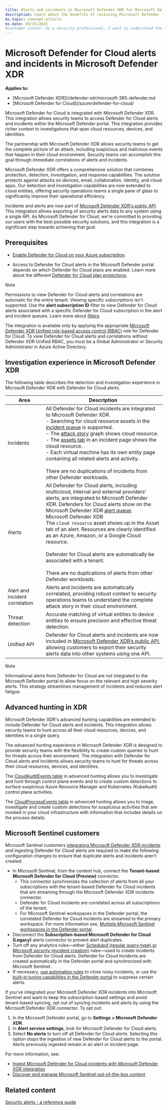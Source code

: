 ```yaml
---
title: Alerts and incidents in Microsoft Defender XDR for Microsoft Defender for Cloud
description: Learn about the benefits of receiving Microsoft Defender for Cloud's alerts in Microsoft Defender XDR 
ms.topic: concept-article
ms.date: 03/25/2025
#customer intent: As a security professional, I want to understand the benefits of integrating Microsoft Defender for Cloud alerts with Microsoft Defender XDR.
---
```


# Microsoft Defender for Cloud alerts and incidents in Microsoft Defender XDR

**Applies to:**

- [Microsoft Defender XDR](/defender-xdr/microsoft-365-defender.md
- [Microsoft Defender for Cloud](/azure/defender-for-cloud/
  
Microsoft Defender for Cloud is integrated with Microsoft Defender XDR. This integration allows security teams to access Defender for Cloud alerts and incidents within the Microsoft Defender portal. This integration provides richer context to investigations that span cloud resources, devices, and identities.

The partnership with Microsoft Defender XDR allows security teams to get the complete picture of an attack, including suspicious and malicious events that happen in their cloud environment. Security teams can accomplish this goal through immediate correlations of alerts and incidents.

Microsoft Defender XDR offers a comprehensive solution that combines protection, detection, investigation, and response capabilities. The solution protects against attacks on devices, email, collaboration, identity, and cloud apps. Our detection and investigation capabilities are now extended to cloud entities, offering security operations teams a single pane of glass to significantly improve their operational efficiency.

Incidents and alerts are now part of [Microsoft Defender XDR's public API](/microsoft-365/security/defender/api-overview). This integration allows exporting of security alerts data to any system using a single API. As Microsoft Defender for Cloud, we're committed to providing our users with the best possible security solutions, and this integration is a significant step towards achieving that goal.

## Prerequisites

-  [Enable Defender for Cloud on your Azure subscription](connect-azure-subscription.md).

- Access to Defender for Cloud alerts in the Microsoft Defender portal depends on which Defender for Cloud plans are enabled. Learn more about the different [Defender for Cloud plan protections](defender-for-cloud-introduction.md#protect-cloud-workloads).

> [!NOTE]
> Permissions to view Defender for Cloud alerts and correlations are automatic for the entire tenant. Viewing specific subscriptions isn't supported. Use the **alert subscription ID** filter to view Defender for Cloud alerts associated with a specific Defender for Cloud subscription in the alert and incident queues. Learn more about [filters](/defender-xdr/incident-queue#filters).

The integration is available only by applying the appropriate [Microsoft Defender XDR Unified role-based access control (RBAC)](/defender-xdr/manage-rbac) role for Defender for Cloud. To view Defender for Cloud alerts and correlations without Defender XDR Unified RBAC, you must be a Global Administrator or Security Administrator in Azure Active Directory.

## Investigation experience in Microsoft Defender XDR

The following table describes the detection and investigation experience in Microsoft Defender XDR with Defender for Cloud alerts.

| Area | Description |
|--|--|
| Incidents | All Defender for Cloud incidents are integrated to Microsoft Defender XDR. <br> - Searching for cloud resource assets in the [incident queue](/microsoft-365/security/defender/incident-queue) is supported. <br> - The [attack story](/microsoft-365/security/defender/investigate-incidents#attack-story) graph shows cloud resource. <br> - The [assets tab](/microsoft-365/security/defender/investigate-incidents#assets) in an incident page shows the cloud resource. <br> - Each virtual machine has its own entity page containing all related alerts and activity. <br> <br> There are no duplications of incidents from other Defender workloads. |
| Alerts  | All Defender for Cloud alerts, including multicloud, internal and external providers’ alerts, are integrated to Microsoft Defender XDR. Defenders for Cloud alerts show on the Microsoft Defender XDR [alert queue](/microsoft-365/security/defender-endpoint/alerts-queue-endpoint-detection-response). <br>Microsoft Defender XDR<br> The `cloud resource` asset shows up in the Asset tab of an alert. Resources are clearly identified as an Azure, Amazon, or a Google Cloud resource. <br> <br> Defender for Cloud alerts are automatically be associated with a tenant. <br> <br> There are no duplications of alerts from other Defender workloads.|
| Alert and incident correlation | Alerts and incidents are automatically correlated, providing robust context to security operations teams to understand the complete attack story in their cloud environment. |
| Threat detection | Accurate matching of virtual entities to device entities to ensure precision and effective threat detection. |
| Unified API | Defender for Cloud alerts and incidents are now included in [Microsoft Defender XDR’s public API](/microsoft-365/security/defender/api-overview), allowing customers to export their security alerts data into other systems using one API. |

> [!NOTE]
> Informational alerts from Defender for Cloud are not integrated to the Microsoft Defender portal to allow focus on the relevant and high severity alerts. This strategy streamlines management of incidents and reduces alert fatigue.

## Advanced hunting in XDR

Microsoft Defender XDR's advanced hunting capabilities are extended to include Defender for Cloud alerts and incidents. This integration allows security teams to hunt across all their cloud resources, devices, and identities in a single query.

The advanced hunting experience in Microsoft Defender XDR is designed to provide security teams with the flexibility to create custom queries to hunt for threats across their environment. The integration with Defender for Cloud alerts and incidents allows security teams to hunt for threats across their cloud resources, devices, and identities.

The [CloudAuditEvents table](/defender-xdr/advanced-hunting-cloudauditevents-table) in advanced hunting allows you to investigate and hunt through control plane events and to create custom detections to surface suspicious Azure Resource Manager and Kubernetes (KubeAudit) control plane activities.  

The [CloudProcessEvents table](/defender-xdr/advanced-hunting-cloudauditevents-table) in advanced hunting allows you to triage, investigate and create custom detections for suspicious activities that are invoked in your cloud infrastructure with information that includes details on the process details.   

## Microsoft Sentinel customers

Microsoft Sentinel customers [integrating Microsoft Defender XDR incidents](/azure/sentinel/microsoft-365-defender-sentinel-integration) *and* ingesting Defender for Cloud alerts are required to make the following configuration changes to ensure that duplicate alerts and incidents aren't created:

- In Microsoft Sentinel, from the content hub, connect the **Tenant-based Microsoft Defender for Cloud (Preview)** connector. 
  - This connector synchronizes the collection of alerts from all your subscriptions with the tenant-based Defender for Cloud incidents that are streaming through the Microsoft Defender XDR incidents connector. 
  - Defender for Cloud incidents are correlated across all subscriptions of the tenant.
  - For Microsoft Sentinel workspaces in the Defender portal, the correlated Defender for Cloud incidents are streamed to the primary workspace. For more information see, [Multiple Microsoft Sentinel workspaces in the Defender portal](/azure/sentinel/workspaces-defender-portal).
- Disconnect the **Subscription-based Microsoft Defender for Cloud (Legacy)** alerts connector to prevent alert duplicates.
- Turn off any analytics rules&mdash;either [*Scheduled* (regular query-type) or *Microsoft security* (incident creation)](/azure/sentinel/detect-threats-built-in) rules&mdash;used to create incidents from Defender for Cloud alerts. Defender for Cloud Incidents are created automatically in the Defender portal and synchronized with Microsoft Sentinel.
- If necessary, [use automation rules](/azure/sentinel/create-manage-use-automation-rules) to close noisy incidents, or use the [built-in tuning capabilities in the Defender portal](investigate-alerts.md#tune-an-alert) to suppress certain alerts.

If you've integrated your Microsoft Defender XDR incidents into Microsoft Sentinel and want to keep the subscription-based settings and avoid tenant-based syncing, opt out of syncing incidents and alerts by using the Microsoft Defender XDR connector. To opt out:

1. In the Microsoft Defender portal, go to **Settings > Microsoft Defender XDR**.
2. In **Alert service settings**, look for Microsoft Defender for Cloud alerts.
3. Select **No alerts** to turn off all Defender for Cloud alerts. Selecting this option stops the ingestion of new Defender for Cloud alerts to the portal. Alerts previously ingested remain in an alert or incident page.

For more information, see:

- [Ingest Microsoft Defender for Cloud incidents with Microsoft Defender XDR integration](/azure/sentinel/ingest-defender-for-cloud-incidents)
- [Discover and manage Microsoft Sentinel out-of-the-box content](/azure/sentinel/sentinel-solutions-deploy)

## Related content

[Security alerts - a reference guide](alerts-reference.md)
